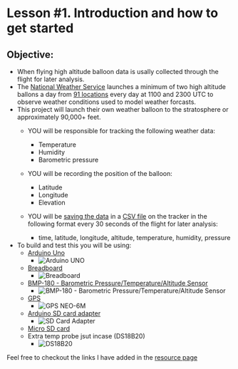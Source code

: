 # Lesson #1. Introduction and how to get started


## Objective:

- When flying  high altitude balloon data is usally collected through the flight for later analysis. 
- The [National Weather Service](https://www.weather.gov/chs/upperair) launches a minimum of two high altitude ballons a day from [91 locations](https://www.weather.gov/upperair/nws_upper) every day at 1100 and 2300 UTC to observe weather conditions used to model weather forcasts.
- This project will launch their own weather balloon to the stratosphere or approximately 90,000+ feet.
  - YOU will be responsible for tracking the following weather data:
    - Temperature
    - Humidity
    - Barometric pressure

  - YOU will be recording the position of the balloon:
    - Latitude
    - Longitude
    - Elevation
  - YOU will be [saving the data](https://create.arduino.cc/projecthub/electropeak/sd-card-module-with-arduino-how-to-read-write-data-37f390) in a [CSV file](https://en.wikipedia.org/wiki/Comma-separated_values) on the tracker in the following format every 30 seconds of the flight for later analysis:
    - time, latitude, longitude, altitude, temperature, humidity, pressure
- To build and test this you will be using:
  - [Arduino Uno](https://store.arduino.cc/products/arduino-uno-rev3)
    - ![Arduino UNO](https://github.com/StateFarm-STEM/pyinthesky/blob/main/lesson1/arduino_uno.jpg)
  - [Breadboard](https://learn.sparkfun.com/tutorials/how-to-use-a-breadboard/all)
    - ![Breadboard](https://github.com/StateFarm-STEM/pyinthesky/blob/main/lesson1/breadboard.jpg)
  - [BMP-180 - Barometric Pressure/Temperature/Altitude Sensor](https://www.adafruit.com/product/1603)
    - ![BMP-180 - Barometric Pressure/Temperature/Altitude Sensor](https://github.com/StateFarm-STEM/pyinthesky/blob/main/lesson1/bmp180.JPG)
  - [GPS](https://www.u-blox.com/en/product/neo-6-series)
    - ![GPS NEO-6M](https://github.com/StateFarm-STEM/pyinthesky/blob/main/lesson1/GPS_NEO-6M.JPG)
  - [Arduino SD card adapter](https://electropeak.com/micro-sd-tf-card-adapter-module)
    - ![SD Card Adapter](https://github.com/StateFarm-STEM/pyinthesky/blob/main/lesson1/sd_card_module.jpg)
  - [Micro SD card](https://en.wikipedia.org/wiki/SD_card)
  - Extra temp probe jsut incase (DS18B20)
    - ![DS18B20](https://github.com/StateFarm-STEM/pyinthesky/blob/main/lesson1/DS18B20.jpg)

Feel free to checkout the links I have added in the [resource page](https://github.com/StateFarm-STEM/pyinthesky/blob/main/resources.md)